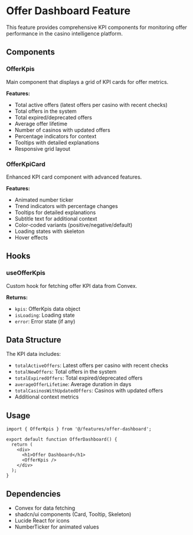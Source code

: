 # Offer Dashboard Feature

This feature provides comprehensive KPI components for monitoring offer performance in the casino intelligence platform.

## Components

### OfferKpis

Main component that displays a grid of KPI cards for offer metrics.

**Features:**

- Total active offers (latest offers per casino with recent checks)
- Total offers in the system
- Total expired/deprecated offers
- Average offer lifetime
- Number of casinos with updated offers
- Percentage indicators for context
- Tooltips with detailed explanations
- Responsive grid layout

### OfferKpiCard

Enhanced KPI card component with advanced features.

**Features:**

- Animated number ticker
- Trend indicators with percentage changes
- Tooltips for detailed explanations
- Subtitle text for additional context
- Color-coded variants (positive/negative/default)
- Loading states with skeleton
- Hover effects

## Hooks

### useOfferKpis

Custom hook for fetching offer KPI data from Convex.

**Returns:**

- `kpis`: OfferKpis data object
- `isLoading`: Loading state
- `error`: Error state (if any)

## Data Structure

The KPI data includes:

- `totalActiveOffers`: Latest offers per casino with recent checks
- `totalNewOffers`: Total offers in the system
- `totalExpiredOffers`: Total expired/deprecated offers
- `averageOfferLifetime`: Average duration in days
- `totalCasinosWithUpdatedOffers`: Casinos with updated offers
- Additional context metrics

## Usage

```tsx
import { OfferKpis } from '@/features/offer-dashboard';

export default function OfferDashboard() {
  return (
    <div>
      <h1>Offer Dashboard</h1>
      <OfferKpis />
    </div>
  );
}
```

## Dependencies

- Convex for data fetching
- shadcn/ui components (Card, Tooltip, Skeleton)
- Lucide React for icons
- NumberTicker for animated values
